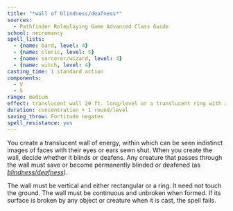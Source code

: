 ```yaml
---
title: "*wall of blindness/deafness*"
sources:
  - Pathfinder Roleplaying Game Advanced Class Guide
school: necromancy
spell_lists:
  - {name: bard, level: 4}
  - {name: cleric, level: 5}
  - {name: sorcerer/wizard, level: 4}
  - {name: witch, level: 4}
casting_time: 1 standard action
components:
  - V
  - S
range: medium
effect: translucent wall 20 ft. long/level or a translucent ring with a radius of up to 5 ft./two levels; either form 20 ft. high
duration: concentration + 1 round/level
saving_throw: Fortitude negates
spell_resistance: yes
---
```


You create a translucent wall of energy, within which can be seen indistinct images of faces with their eyes or ears sewn shut. When you create the wall, decide whether it blinds or deafens. Any creature that passes through the wall must save or become permanently blinded or deafened (as [*blindness/deafness*](/spells/blindness-deafness/)).

The wall must be vertical and either rectangular or a ring. It need not touch the ground. The wall must be continuous and unbroken when formed. If its surface is broken by any object or creature when it is cast, the spell fails.
